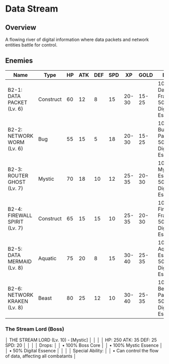 # Data Stream

## Overview
A flowing river of digital information where data packets and network entities battle for control.

## Enemies

| Name | Type | HP | ATK | DEF | SPD | XP | GOLD | Drops |
|------|------|----|-----|-----|-----|----|------|-------|
| B2-1: DATA PACKET (Lv. 6) | Construct | 60 | 12 | 8 | 15 | 20-30 | 15-25 | 100% Data Fragment, 50% Digital Essence |
| B2-2: NETWORK WORM (Lv. 6) | Bug | 55 | 15 | 5 | 18 | 20-30 | 15-25 | 100% Bug Parts, 50% Digital Essence |
| B2-3: ROUTER GHOST (Lv. 7) | Mystic | 70 | 18 | 10 | 12 | 25-35 | 20-30 | 100% Mystic Essence, 50% Digital Essence |
| B2-4: FIREWALL SPIRIT (Lv. 7) | Construct | 65 | 15 | 15 | 10 | 25-35 | 20-30 | 100% Firewall Fragment, 50% Digital Essence |
| B2-5: DATA MERMAID (Lv. 8) | Aquatic | 75 | 20 | 8 | 15 | 30-40 | 25-35 | 100% Aquatic Essence, 50% Digital Essence |
| B2-6: NETWORK KRAKEN (Lv. 8) | Beast | 80 | 25 | 12 | 10 | 30-40 | 25-35 | 100% Beast Parts, 50% Digital Essence |

### The Stream Lord (Boss)
│  THE STREAM LORD (Lv. 10) - [Mystic]                                              │
│                                                                                │
│  HP: 250  ATK: 35  DEF: 25  SPD: 20                                           │
│                                                                                │
│  Drops:                                                                        │
│  • 100% Boss Core                                                             │
│  • 100% Mystic Essence                                                         │
│  • 50% Digital Essence                                                         │
│                                                                                │
│  Special Ability:                                                              │
│  • Can control the flow of data, affecting all combatants                      │
